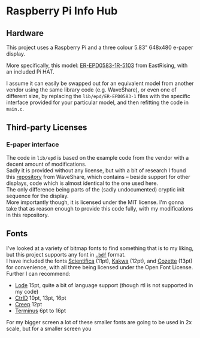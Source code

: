 # Raspberry Pi Info Hub

## Hardware

This project uses a Raspberry Pi and a three colour 5.83" 648x480 e-paper display.

More specifically, this model: [ER-EPD0583-1R-5103](https://www.buydisplay.com/red-5-83-inch-e-paper-display-raspberry-pi-hat-e-ink-648x480) from EastRising, with an included Pi HAT.

I assume it can easily be swapped out for an equivalent model from another vendor using the same library code (e.g. WaveShare), or even one of different size, by replacing the `lib/epd/ER-EPD0583-1` files with the specific interface provided for your particular model, and then refitting the code in `main.c`.

## Third-party Licenses

### E-paper interface
The code in `lib/epd` is based on the example code from the vendor with a decent amount of modifications.  
Sadly it is provided without any license, but with a bit of research I found this [repository](https://github.com/waveshare/e-Paper/blob/master/RaspberryPi_JetsonNano/c/lib/) from WaveShare, which contains – beside support for other displays, code which is almost identical to the one used here.  
The only difference being parts of the (sadly undocumented) cryptic init sequence for the display.  
More importantly though, it is licensed under the MIT license. I'm gonna take that as reason enough to provide this code fully, with my modifications in this repository.

## Fonts

I've looked at a variety of bitmap fonts to find something that is to my liking, but this project supports any font in [`.bdf`](https://en.wikipedia.org/wiki/Glyph_Bitmap_Distribution_Format) format.  
I have included the fonts [Scientifica](https://github.com/NerdyPepper/scientifica) (11pt), [Kakwa](https://github.com/kakwa/kakwafont) (12pt), and [Cozette](https://github.com/slavfox/Cozette) (13pt) for convenience, with all three being licensed under the Open Font License.  
Further I can recommend:
* [Lode](https://github.com/hishamhm/lode-fonts/) 15pt, quite a bit of language support (though rtl is not supported in my code)
* [CtrlD](https://github.com/bjin/ctrld-font) 10pt, 13pt, 16pt
* [Creep](https://github.com/romeovs/creep) 12pt
* [Terminus](http://terminus-font.sourceforge.net/) 6pt to 16pt

For my bigger screen a lot of these smaller fonts are going to be used in 2x scale, but for a smaller screen you 